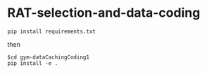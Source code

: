# RAT-selection-and-data-coding

```
pip install requirements.txt
```
then
```
$cd gym-dataCachingCoding1
pip install -e .
```
